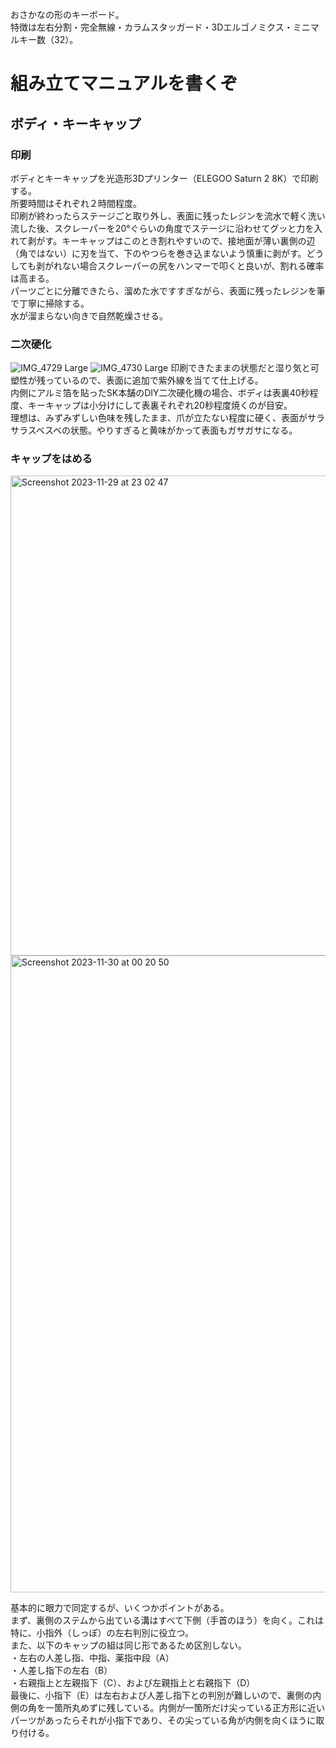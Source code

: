 おさかなの形のキーボード。  
特徴は左右分割・完全無線・カラムスタッガード・3Dエルゴノミクス・ミニマルキー数（32）。  

# 組み立てマニュアルを書くぞ



## ボディ・キーキャップ  

### 印刷  
ボディとキーキャップを光造形3Dプリンター（ELEGOO Saturn 2 8K）で印刷する。  
所要時間はそれぞれ２時間程度。  
印刷が終わったらステージごと取り外し、表面に残ったレジンを流水で軽く洗い流した後、スクレーパーを20°ぐらいの角度でステージに沿わせてグッと力を入れて剥がす。キーキャップはこのとき割れやすいので、接地面が薄い裏側の辺（角ではない）に刃を当て、下のやつらを巻き込まないよう慎重に剥がす。どうしても剥がれない場合スクレーパーの尻をハンマーで叩くと良いが、割れる確率は高まる。  
パーツごとに分離できたら、溜めた水ですすぎながら、表面に残ったレジンを筆で丁寧に掃除する。  
水が溜まらない向きで自然乾燥させる。  
  
### 二次硬化  
![IMG_4729 Large](https://github.com/TakumaOnishi/Fish_Keyboard/assets/85474111/260fff64-7fd0-433c-bd41-8f1c946d15a3)
![IMG_4730 Large](https://github.com/TakumaOnishi/Fish_Keyboard/assets/85474111/96a55933-0ae3-46f0-b08f-7547261fa025)
印刷できたままの状態だと湿り気と可塑性が残っているので、表面に追加で紫外線を当てて仕上げる。  
内側にアルミ箔を貼ったSK本舗のDIY二次硬化機の場合、ボディは表裏40秒程度、キーキャップは小分けにして表裏それぞれ20秒程度焼くのが目安。  
理想は、みずみずしい色味を残したまま、爪が立たない程度に硬く、表面がサラサラスベスベの状態。やりすぎると黄味がかって表面もガサガサになる。  


### キャップをはめる   
<img width="768" alt="Screenshot 2023-11-29 at 23 02 47" src="https://github.com/TakumaOnishi/Fish_Keyboard/assets/85474111/3745ce6b-6776-48ba-9033-d939430cdc27">   
<img width="1019" alt="Screenshot 2023-11-30 at 00 20 50" src="https://github.com/TakumaOnishi/Fish_Keyboard/assets/85474111/2d9a73d7-51ae-4513-8152-f7c949d4d1e9"> 
   
基本的に眼力で同定するが、いくつかポイントがある。   
まず、裏側のステムから出ている溝はすべて下側（手首のほう）を向く。これは特に、小指外（しっぽ）の左右判別に役立つ。   
また、以下のキャップの組は同じ形であるため区別しない。   
・左右の人差し指、中指、薬指中段（A）   
・人差し指下の左右（B）   
・右親指上と左親指下（C）、および左親指上と右親指下（D）   
最後に、小指下（E）は左右および人差し指下との判別が難しいので、裏側の内側の角を一箇所丸めずに残している。内側が一箇所だけ尖っている正方形に近いパーツがあったらそれが小指下であり、その尖っている角が内側を向くほうに取り付ける。 
